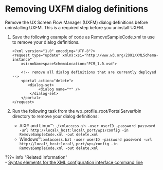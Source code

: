 # Removing UXFM dialog definitions

Remove the UX Screen Flow Manager (UXFM) dialog definitions before uninstalling UXFM. This is a required step before you uninstall UXFM.

1.  Save the following example of code as RemoveSampleCode.xml to use to remove your dialog definitions.

    ```
    <?xml version="1.0" encoding="UTF-8"?>
    <request type="update" xmlns:xsi="http://www.w3.org/2001/XMLSchema-instance"
        xsi:noNamespaceSchemaLocation="PCM_1.0.xsd">
    
        <!-- remove all dialog definitions that are currently deployed -->
        <portal action="delete">
           <dialog-set>
                <dialog name="*" />
            </dialog-set>
        </portal>
    </request>
    ```

2.  Run the following task from the wp_profile_root/PortalServer/bin directory to remove your dialog definitions:

    -   AIX® and Linux™: `./xmlaccess.sh -user userID -password password -url http://local\_host:local\_port/wps/config -in RemoveSampleCode.xml -out delete.xml`
    -   Windows™: `xmlaccess.bat -user userID -password password -url http://local\_host:local\_port/wps/config -in RemoveSampleCode.xml -out delete.xml`


???+ info "Related information"  
    -   [Syntax elements for the XML configuration interface command line](../../../portal_admin_tools/xml_config_interface/working_xml_config_interface/using_xml_config_cmd_line/cmdline_syntax/basic_xml_cmdln_syntax/adxmltsk_cmdln_sntx_elements.md)

